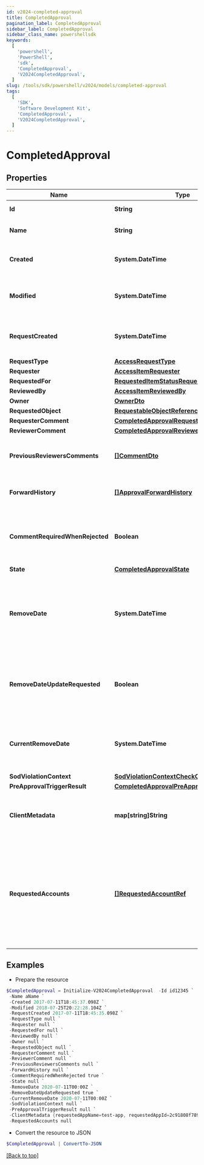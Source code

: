 ```yaml
---
id: v2024-completed-approval
title: CompletedApproval
pagination_label: CompletedApproval
sidebar_label: CompletedApproval
sidebar_class_name: powershellsdk
keywords:
  [
    'powershell',
    'PowerShell',
    'sdk',
    'CompletedApproval',
    'V2024CompletedApproval',
  ]
slug: /tools/sdk/powershell/v2024/models/completed-approval
tags:
  [
    'SDK',
    'Software Development Kit',
    'CompletedApproval',
    'V2024CompletedApproval',
  ]
---
```


# CompletedApproval

## Properties

| Name | Type | Description | Notes |
| --- | --- | --- | --- |
| **Id** | **String** | The approval id. | [optional] |
| **Name** | **String** | The name of the approval. | [optional] |
| **Created** | **System.DateTime** | When the approval was created. | [optional] |
| **Modified** | **System.DateTime** | When the approval was modified last time. | [optional] |
| **RequestCreated** | **System.DateTime** | When the access-request was created. | [optional] |
| **RequestType** | [**AccessRequestType**](access-request-type) |  | [optional] |
| **Requester** | [**AccessItemRequester**](access-item-requester) |  | [optional] |
| **RequestedFor** | [**RequestedItemStatusRequestedFor**](requested-item-status-requested-for) |  | [optional] |
| **ReviewedBy** | [**AccessItemReviewedBy**](access-item-reviewed-by) |  | [optional] |
| **Owner** | [**OwnerDto**](owner-dto) |  | [optional] |
| **RequestedObject** | [**RequestableObjectReference**](requestable-object-reference) |  | [optional] |
| **RequesterComment** | [**CompletedApprovalRequesterComment**](completed-approval-requester-comment) |  | [optional] |
| **ReviewerComment** | [**CompletedApprovalReviewerComment**](completed-approval-reviewer-comment) |  | [optional] |
| **PreviousReviewersComments** | [**[]CommentDto**](comment-dto) | The history of the previous reviewers comments. | [optional] |
| **ForwardHistory** | [**[]ApprovalForwardHistory**](approval-forward-history) | The history of approval forward action. | [optional] |
| **CommentRequiredWhenRejected** | **Boolean** | When true the rejector has to provide comments when rejecting | [optional] [default to $false] |
| **State** | [**CompletedApprovalState**](completed-approval-state) |  | [optional] |
| **RemoveDate** | **System.DateTime** | The date the role or access profile or entitlement is no longer assigned to the specified identity. | [optional] |
| **RemoveDateUpdateRequested** | **Boolean** | If true, then the request was to change the remove date or sunset date. | [optional] [default to $false] |
| **CurrentRemoveDate** | **System.DateTime** | The remove date or sunset date that was assigned at the time of the request. | [optional] |
| **SodViolationContext** | [**SodViolationContextCheckCompleted**](sod-violation-context-check-completed) |  | [optional] |
| **PreApprovalTriggerResult** | [**CompletedApprovalPreApprovalTriggerResult**](completed-approval-pre-approval-trigger-result) |  | [optional] |
| **ClientMetadata** | **map[string]String** | Arbitrary key-value pairs provided during the request. | [optional] |
| **RequestedAccounts** | [**[]RequestedAccountRef**](requested-account-ref) | The accounts selected by the user for the access to be provisioned on, in case they have multiple accounts on one or more sources. | [optional] |

## Examples

- Prepare the resource

```powershell
$CompletedApproval = Initialize-V2024CompletedApproval  -Id id12345 `
 -Name aName `
 -Created 2017-07-11T18:45:37.098Z `
 -Modified 2018-07-25T20:22:28.104Z `
 -RequestCreated 2017-07-11T18:45:35.098Z `
 -RequestType null `
 -Requester null `
 -RequestedFor null `
 -ReviewedBy null `
 -Owner null `
 -RequestedObject null `
 -RequesterComment null `
 -ReviewerComment null `
 -PreviousReviewersComments null `
 -ForwardHistory null `
 -CommentRequiredWhenRejected true `
 -State null `
 -RemoveDate 2020-07-11T00:00Z `
 -RemoveDateUpdateRequested true `
 -CurrentRemoveDate 2020-07-11T00:00Z `
 -SodViolationContext null `
 -PreApprovalTriggerResult null `
 -ClientMetadata {requestedAppName=test-app, requestedAppId=2c91808f7892918f0178b78da4a305a1} `
 -RequestedAccounts null
```

- Convert the resource to JSON

```powershell
$CompletedApproval | ConvertTo-JSON
```

[[Back to top]](#)
